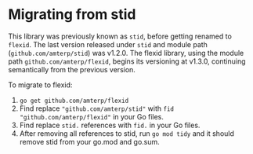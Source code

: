 # Migrating from stid

This library was previously known as `stid`, before getting renamed to `flexid`.
The last version released under `stid` and module path (`github.com/amterp/stid`) was v1.2.0.
The flexid library, using the module path `github.com/amterp/flexid`, begins its versioning at v1.3.0,
continuing semantically from the previous version.

To migrate to flexid:

1. `go get github.com/amterp/flexid`
2. Find replace `"github.com/amterp/stid"` with `fid "github.com/amterp/flexid"` in your Go files.
3. Find replace `stid.` references with `fid.` in your Go files.
4. After removing all references to stid, run `go mod tidy` and it should remove stid from your go.mod and go.sum.
